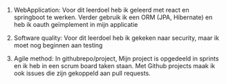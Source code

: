 1.  WebApplication: Voor dit leerdoel heb ik geleerd met react en springboot te werken. 
    Verder gebruik ik een ORM (JPA, Hibernate) en heb ik oauth geïmplement in mijn applicatie
    
2. Software quality: Voor dit leerdoel heb ik gekeken naar security, maar ik moet nog beginnen aan testing

3. Agile method: In githubrepo/project, Mijn project is opgedeeld in sprints en ik heb in een scrum board taken staan.
    Met Github projects maak ik ook issues die zijn gekoppeld aan pull requests.

